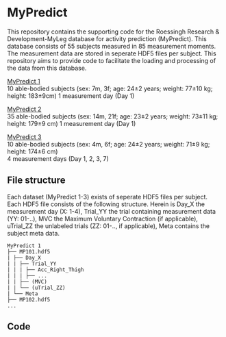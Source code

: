 # MyPredict
 This repository contains the supporting code for the Roessingh Research & Development-MyLeg database for activity prediction (MyPredict). This database consists of 55 subjects measured in 85 measurement moments. The measurement data are stored in seperate HDF5 files per subject. This repository aims to provide code to facilitate the loading and processing of the data from this database.
 
[MyPredict 1](https://doi.org/10.4121/20418720)  
10 able-bodied subjects (sex: 7m, 3f; age: 24±2 years; weight: 77±10 kg; height: 183±9cm) 
1 measurement day (Day 1)

[MyPredict 2](https://doi.org/10.4121/20418687)  
35 able-bodied subjects (sex: 14m, 21f; age: 23±2 years; weight: 73±11 kg; height: 179±9 cm)
1 measurement day (Day 1)

[MyPredict 3](https://doi.org/10.4121/20430741)  
10 able-bodied subjects (sex: 4m, 6f; age: 24±2 years; weight: 71±9 kg; height: 174±6 cm)  
4 measurement days (Day 1, 2, 3, 7)

## File structure
Each dataset (MyPredict 1-3) exists of seperate HDF5 files per subject. Each HDF5 file consists of the following structure. Herein is Day_X the measurement day (X: 1-4), Trial_YY the trial containing measurement data (YY: 01-..), MVC the Maximum Voluntary Contraction  (if applicable), uTrial_ZZ the unlabeled trials (ZZ: 01-.., if applicable), Meta contains the subject meta data.
```
MyPredict 1
├── MP101.hdf5
| ├── Day_X
| | ├── Trial_YY
| | | ├── Acc_Right_Thigh
| | | ├── ...
| | ├── (MVC)
| | └── (uTrial_ZZ)
| └── Meta
├── MP102.hdf5
...
```
## Code
